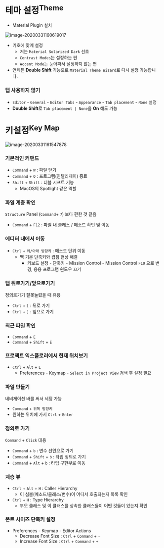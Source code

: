 # 테마 설정<sup>Theme</sup>

* Material Plugin 설치

![image-20200331160619017](%E1%84%8B%E1%85%B5%E1%86%AB%E1%84%90%E1%85%A6%E1%86%AF%E1%84%85%E1%85%B5%E1%84%8C%E1%85%A6%E1%84%8B%E1%85%B5%20%E1%84%89%E1%85%A5%E1%86%AF%E1%84%8C%E1%85%A5%E1%86%BC.assets/image-20200331160619017.png)

* 기호에 맞게 설정
  * 저는 `Material Solarized Dark` 선호
  * `Contrast Modes`는 설정하는 편
  * `Accent Mode`는 눈아파서 설정하지 않는 편
* 언제든 **Double Shift** 기능으로 `Material Theme Wizard`로 다시 설정 가능합니다.

### 탭 사용하지 않기

* `Editor` - `General` - `Editor Tabs` - `Appearance` - `Tab placement` -  `None` 설정
* **Double Shift**로 `Tab placement | None`을 **On** 해도 가능



# 키설정<sup>Key Map</sup>

![image-20200331161547878](%E1%84%8B%E1%85%B5%E1%86%AB%E1%84%90%E1%85%A6%E1%86%AF%E1%84%85%E1%85%B5%E1%84%8C%E1%85%A6%E1%84%8B%E1%85%B5%20%E1%84%89%E1%85%A5%E1%86%AF%E1%84%8C%E1%85%A5%E1%86%BC.assets/image-20200331161547878.png)

### 기본적인 커맨드

* `Command` + `W` : 파일 닫기
* `Command` + `Q` : 프로그램(인텔리제이) 종료
* `Shift` + `Shift` : 더블 시프트 기능
  * MacOS의 Spotlight 같은 역할



### 파일 계층 확인

`Structure` Panel (`Command`+ `7`) 보다 편한 것 같음

* `Command` + `F12` : 파일 내 클래스 / 메소드 확인 및 이동



### 에디터 내에서 이동

* `Ctrl` + `위/아래 방향키` : 메소드 단위 이동
  * 맥 기본 단축키와 겹침 현상 해결
    * 키보드 설정 - 단축키 - Mission Control - Mission Control `F10` 으로 변경, 응용 프로그램 윈도우 끄기



### 탭 뒤로가기/앞으로가기

정의로가기 잘못눌렀을 때 유용

* `Ctrl` + `[` : 뒤로 가기
* `Ctrl` + `]` : 앞으로 가기



### 최근 파일 확인

* `Command` + `E`
* `Command` + `Shift` + `E`



### 프로젝트 익스플로러에서 현재 위치보기

* `Ctrl` + `Alt` + `L`
  * Preferences - Keymap - `Select in Project View` 검색 후 설정 필요



### 파일 만들기

네비게이션 바를 써서 세팅 가능

* `Command` + `위쪽 방향키`
* 원하는 위치에 가서 `Ctrl` + `Enter`



### 정의로 가기

`Command` + `Click` 대용

* `Command` + `b` : 변수 선언으로 가기
* `Command` + `Shift` + `b` : 타입 정의로 가기
* `Command` + `Alt` + `b` : 타입 구현부로 이동



### 계층 뷰

* `Ctrl` + `Alt` + `H` : Caller Hierarchy
  * 이 심볼(메소드/클래스/변수)이 어디서 호출되는지 목록 확인
* `Ctrl` + `H` : Type Hierarchy
  * 부모 클래스 및 이 클래스를 상속한 클래스들이 어떤 것들이 있는지 확인



### 폰트 사이즈 단축키 설정

* Preferences - Keymap - Editor Actions
  * Decrease Font Size : `Ctrl` + `Command` + `-`
  * Increase Font Size : `Ctrl` + `Command` + `+`
